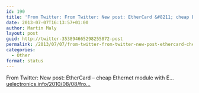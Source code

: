 ```yaml
---
id: 190
title: 'From Twitter: From Twitter: New post: EtherCard &#8211; cheap Ethernet&#8230;'
date: 2013-07-07T16:13:57+01:00
author: Martin Maly
layout: post
guid: http://twitter-353894665298255872-post
permalink: /2013/07/07/from-twitter-from-twitter-new-post-ethercard-cheap-ethernet/
categories:
  - Other
format: status
---
```

From Twitter: New post: EtherCard &#8211; cheap Ethernet module with E&#8230; [uelectronics.info/2010/08/08/fro…](https://www.uelectronics.info/2010/08/08/from-twitter-new-post-ethercard-cheap-ethernet-module-with-e/)